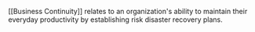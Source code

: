 [[Business Continuity]] relates to an organization's ability to maintain their everyday productivity by establishing risk disaster recovery plans. 